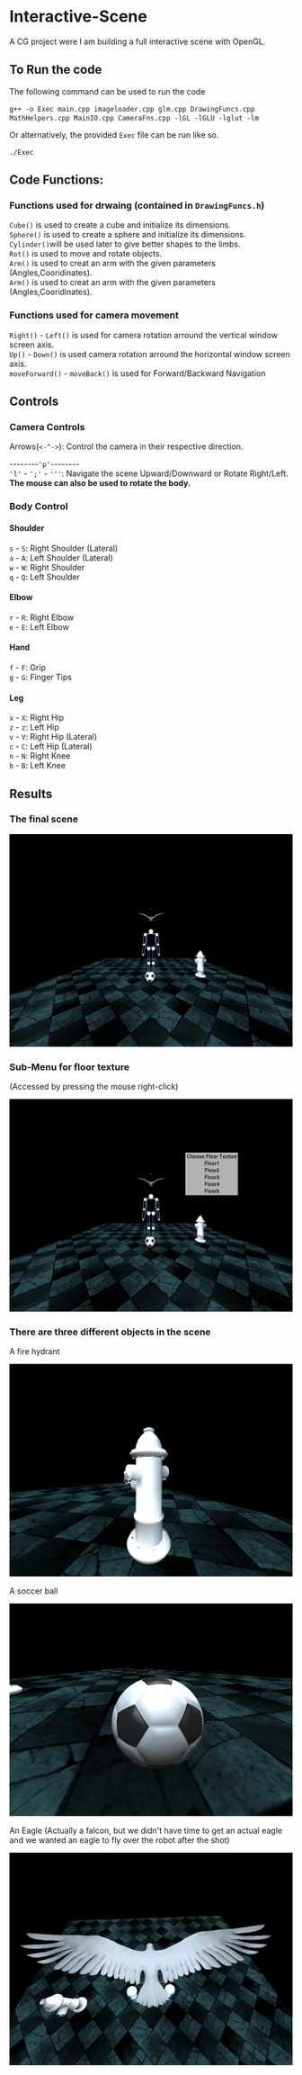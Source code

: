 # Interactive-Scene

A CG project were I am building a full interactive scene with OpenGL.  

## To Run the code

The following command can be used to run the code

``` terminal
g++ -o Exec main.cpp imageloader.cpp glm.cpp DrawingFuncs.cpp MathHelpers.cpp MainIO.cpp CameraFns.cpp -lGL -lGLU -lglut -lm
```

Or alternatively, the provided `Exec` file can be run like so.

``` terminal
./Exec
```

## Code Functions:

### Functions used for drwaing (contained in `DrawingFuncs.h`)

`Cube()` is used to create a cube and initialize its dimensions.  
`Sphere()` is used to create a sphere and initialize its dimensions.  
`Cylinder()`will be used later to give better shapes to the limbs.  
`Rot()` is used to move and rotate objects.  
`Arm()` is used to creat an arm with the given parameters (Angles,Cooridinates).  
`Arm()` is used to creat an arm with the given parameters (Angles,Cooridinates).  

### Functions used for camera movement

`Right()` - `Left()` is used for camera rotation arround the vertical window screen axis.  
`Up()` - `Down()` is used camera rotation arround the horizontal window screen axis.  
`moveForward()` - `moveBack()` is used for Forward/Backward Navigation

## Controls

### Camera Controls

Arrows(`<-^->`): Control the camera in their respective direction.  

--------`'p'`--------  
`'l'` - `';'` - `'''`: Navigate the scene Upward/Downward or Rotate Right/Left.  
__The mouse can also be used to rotate the body.__  

### Body Control

#### Shoulder

`s` - `S`: Right Shoulder (Lateral)  
`a` - `A`: Left Shoulder (Lateral)  
`w` - `W`: Right Shoulder  
`q` - `Q`: Left Shoulder  

#### Elbow

`r` - `R`: Right Elbow  
`e` - `E`: Left Elbow  

#### Hand

`f` - `F`: Grip  
`g` - `G`: Finger Tips  

#### Leg

`x` - `X`: Right Hip  
`z` - `z`: Left Hip  
`v` - `V`: Right Hip (Lateral)  
`c` - `C`: Left Hip (Lateral)  
`n` - `N`: Right Knee  
`b` - `B`: Left Knee  

## Results

### The final scene

![Alt Text](res/imgs/ScreenShot_1.png)

### Sub-Menu for floor texture

(Accessed by pressing the mouse right-click)

![Alt Text](res/imgs/ScreenShot_2.png)

### There are three different objects in the scene

A fire hydrant

![Alt Text](res/imgs/ScreenShot_3.png)

A soccer ball

![Alt Text](res/imgs/ScreenShot_4.png)

An Eagle (Actually a falcon, but we didn't have time to get an actual eagle and we wanted an eagle to fly over the robot after the shot)

![Alt Text](res/imgs/ScreenShot_5.png)
